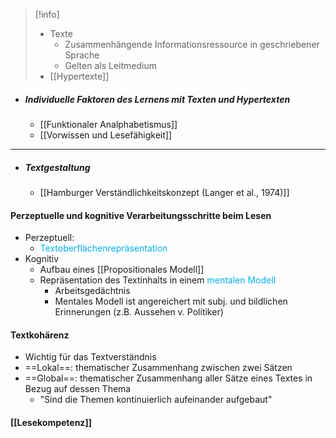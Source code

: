
> [!info] 
> - Texte
> 	- Zusammenhängende Informationsressource in geschriebener Sprache
> 	- Gelten als Leitmedium
> - [[Hypertexte]]


- ##### Individuelle Faktoren des Lernens mit Texten und Hypertexten
	- [[Funktionaler Analphabetismus]]
	- [[Vorwissen und Lesefähigkeit]]


***

- ##### Textgestaltung
	-  [[Hamburger Verständlichkeitskonzept (Langer et al., 1974)]]



#### Perzeptuelle und kognitive Verarbeitungsschritte beim Lesen

- Perzeptuell:
    - <span style="color:rgb(0, 176, 240)">Textoberflächenrepräsentation</span>
- Kognitiv
    - Aufbau eines [[Propositionales Modell]]
    - Repräsentation des Textinhalts in einem <span style="color:rgb(0, 176, 240)">mentalen Modell</span>
        - Arbeitsgedächtnis
        - Mentales Modell ist angereichert mit subj. und bildlichen Erinnerungen (z.B. Aussehen v. Politiker)

#### Textkohärenz

- Wichtig für das Textverständnis
- ==Lokal==: thematischer Zusammenhang zwischen zwei Sätzen
- ==Global==: thematischer Zusammenhang aller Sätze eines Textes in Bezug auf dessen Thema
    - "Sind die Themen kontinuierlich aufeinander aufgebaut"



#### [[Lesekompetenz]]





